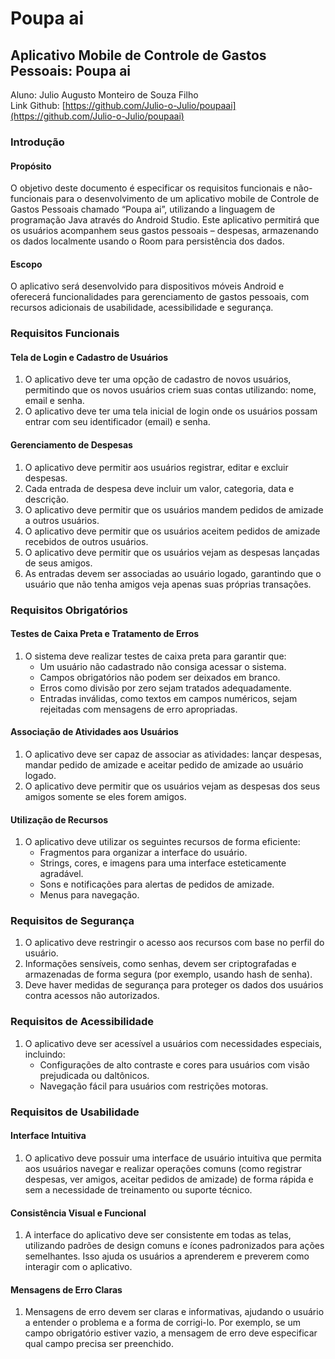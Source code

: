 # Poupa ai

## Aplicativo Mobile de Controle de Gastos Pessoais: Poupa ai

Aluno: Julio Augusto Monteiro de Souza Filho  
Link Github: [https://github.com/Julio-o-Julio/poupaai](https://github.com/Julio-o-Julio/poupaai)

### Introdução

#### Propósito
O objetivo deste documento é especificar os requisitos funcionais e não-funcionais para o desenvolvimento de um aplicativo mobile de Controle de Gastos Pessoais chamado “Poupa ai”, utilizando a linguagem de programação Java através do Android Studio. Este aplicativo permitirá que os usuários acompanhem seus gastos pessoais – despesas, armazenando os dados localmente usando o Room para persistência dos dados.

#### Escopo
O aplicativo será desenvolvido para dispositivos móveis Android e oferecerá funcionalidades para gerenciamento de gastos pessoais, com recursos adicionais de usabilidade, acessibilidade e segurança.

### Requisitos Funcionais

#### Tela de Login e Cadastro de Usuários
1. O aplicativo deve ter uma opção de cadastro de novos usuários, permitindo que os novos usuários criem suas contas utilizando: nome, email e senha.
2. O aplicativo deve ter uma tela inicial de login onde os usuários possam entrar com seu identificador (email) e senha.

#### Gerenciamento de Despesas
1. O aplicativo deve permitir aos usuários registrar, editar e excluir despesas.
2. Cada entrada de despesa deve incluir um valor, categoria, data e descrição.
3. O aplicativo deve permitir que os usuários mandem pedidos de amizade a outros usuários.
4. O aplicativo deve permitir que os usuários aceitem pedidos de amizade recebidos de outros usuários.
5. O aplicativo deve permitir que os usuários vejam as despesas lançadas de seus amigos.
6. As entradas devem ser associadas ao usuário logado, garantindo que o usuário que não tenha amigos veja apenas suas próprias transações.

### Requisitos Obrigatórios

#### Testes de Caixa Preta e Tratamento de Erros
1. O sistema deve realizar testes de caixa preta para garantir que:
   - Um usuário não cadastrado não consiga acessar o sistema.
   - Campos obrigatórios não podem ser deixados em branco.
   - Erros como divisão por zero sejam tratados adequadamente.
   - Entradas inválidas, como textos em campos numéricos, sejam rejeitadas com mensagens de erro apropriadas.

#### Associação de Atividades aos Usuários
1. O aplicativo deve ser capaz de associar as atividades: lançar despesas, mandar pedido de amizade e aceitar pedido de amizade ao usuário logado.
2. O aplicativo deve permitir que os usuários vejam as despesas dos seus amigos somente se eles forem amigos.

#### Utilização de Recursos
1. O aplicativo deve utilizar os seguintes recursos de forma eficiente:
   - Fragmentos para organizar a interface do usuário.
   - Strings, cores, e imagens para uma interface esteticamente agradável.
   - Sons e notificações para alertas de pedidos de amizade.
   - Menus para navegação.

### Requisitos de Segurança

1. O aplicativo deve restringir o acesso aos recursos com base no perfil do usuário.
2. Informações sensíveis, como senhas, devem ser criptografadas e armazenadas de forma segura (por exemplo, usando hash de senha).
3. Deve haver medidas de segurança para proteger os dados dos usuários contra acessos não autorizados.

### Requisitos de Acessibilidade

1. O aplicativo deve ser acessível a usuários com necessidades especiais, incluindo:
   - Configurações de alto contraste e cores para usuários com visão prejudicada ou daltônicos.
   - Navegação fácil para usuários com restrições motoras.

### Requisitos de Usabilidade

#### Interface Intuitiva
1. O aplicativo deve possuir uma interface de usuário intuitiva que permita aos usuários navegar e realizar operações comuns (como registrar despesas, ver amigos, aceitar pedidos de amizade) de forma rápida e sem a necessidade de treinamento ou suporte técnico.

#### Consistência Visual e Funcional
1. A interface do aplicativo deve ser consistente em todas as telas, utilizando padrões de design comuns e ícones padronizados para ações semelhantes. Isso ajuda os usuários a aprenderem e preverem como interagir com o aplicativo.

#### Mensagens de Erro Claras
1. Mensagens de erro devem ser claras e informativas, ajudando o usuário a entender o problema e a forma de corrigi-lo. Por exemplo, se um campo obrigatório estiver vazio, a mensagem de erro deve especificar qual campo precisa ser preenchido.
